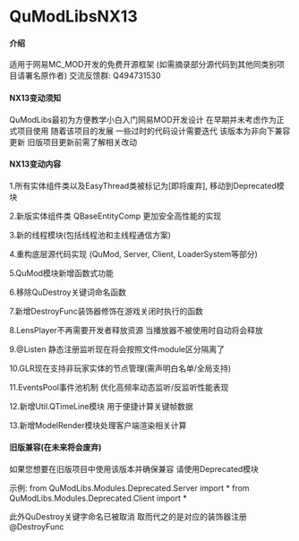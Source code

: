 # QuModLibsNX13

#### 介绍
适用于网易MC_MOD开发的免费开源框架 (如需摘录部分源代码到其他同类别项目请署名原作者)
交流反馈群: Q494731530


#### NX13变动须知
QuModLibs最初为方便教学小白入门网易MOD开发设计 在早期并未考虑作为正式项目使用
随着该项目的发展 一些过时的代码设计需要迭代 该版本为非向下兼容更新 旧版项目更新前需了解相关改动


#### NX13变动内容
1.所有实体组件类以及EasyThread类被标记为[即将废弃], 移动到Deprecated模块

2.新版实体组件类 QBaseEntityComp 更加安全高性能的实现

3.新的线程模块(包括线程池和主线程通信方案)

4.重构底层源代码实现 (QuMod, Server, Client, LoaderSystem等部分)

5.QuMod模块新增函数式功能

6.移除QuDestroy关键词命名函数

7.新增DestroyFunc装饰器修饰在游戏关闭时执行的函数

8.LensPlayer不再需要开发者释放资源 当播放器不被使用时自动将会释放

9.@Listen 静态注册监听现在将会按照文件module区分隔离了

10.GLR现在支持非玩家实体的节点管理(需声明白名单/全局支持)

11.EventsPool事件池机制 优化高频率动态监听/反监听性能表现

12.新增Util.QTimeLine模块 用于便捷计算关键帧数据

13.新增ModelRender模块处理客户端渲染相关计算


#### 旧版兼容(在未来将会废弃)
如果您想要在旧版项目中使用该版本并确保兼容 请使用Deprecated模块

示例:
from QuModLibs.Modules.Deprecated.Server import *
from QuModLibs.Modules.Deprecated.Client import *

此外QuDestroy关键字命名已被取消 取而代之的是对应的装饰器注册@DestroyFunc